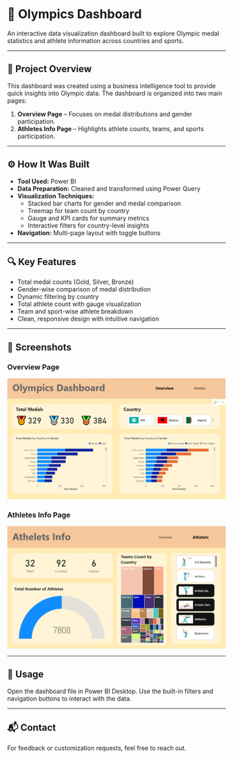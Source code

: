 # 🏅 Olympics Dashboard

An interactive data visualization dashboard built to explore Olympic medal statistics and athlete information across countries and sports.

---

## 📌 Project Overview

This dashboard was created using a business intelligence tool to provide quick insights into Olympic data. The dashboard is organized into two main pages:

1. **Overview Page** – Focuses on medal distributions and gender participation.
2. **Athletes Info Page** – Highlights athlete counts, teams, and sports participation.

---

## ⚙️ How It Was Built

- **Tool Used:** Power BI
- **Data Preparation:** Cleaned and transformed using Power Query
- **Visualization Techniques:**
  - Stacked bar charts for gender and medal comparison
  - Treemap for team count by country
  - Gauge and KPI cards for summary metrics
  - Interactive filters for country-level insights
- **Navigation:** Multi-page layout with toggle buttons

---

## 🔍 Key Features

- Total medal counts (Gold, Silver, Bronze)
- Gender-wise comparison of medal distribution
- Dynamic filtering by country
- Total athlete count with gauge visualization
- Team and sport-wise athlete breakdown
- Clean, responsive design with intuitive navigation

---

## 📸 Screenshots

### Overview Page  
![Overview Dashboard](./Screenshot%20of%20Dashboard%201.png)

### Athletes Info Page  
![Athletes Info](./Screenshot%20of%20Dashboard%202.png)

---

## 🧩 Usage

Open the dashboard file in Power BI Desktop. Use the built-in filters and navigation buttons to interact with the data.

---

## 📬 Contact

For feedback or customization requests, feel free to reach out.
